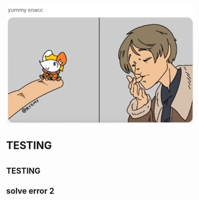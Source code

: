 <p align="center">
    <img src="./hheh.png" alt="img">
</p>
<h1>TESTING<h1>

<h2>TESTING<h2>
solve error 2
